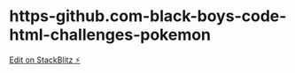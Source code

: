# https-github.com-black-boys-code-html-challenges-pokemon

[Edit on StackBlitz ⚡️](https://stackblitz.com/edit/web-platform-7mbnrw)